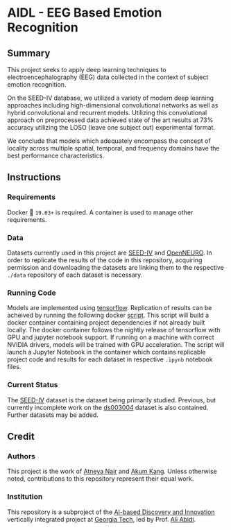 # AIDL - EEG Based Emotion Recognition

## Summary
This project seeks to apply deep learning techniques to electroencephalography 
(EEG) data collected in the context of subject emotion recognition. 

On the SEED-IV database, we utilized a variety of modern deep learning approaches including
high-dimensional convolutional networks as well as hybrid convolutional and recurrent models.
Utilizing this convolutional approach on preprocessed data achieved state of the art results 
at 73% accuracy utilizing the LOSO (leave one subject out) experimental format.

We conclude that models which adequately encompass the concept of locality across 
multiple spatial, temporal, and frequency domains have the best performance characteristics.

## Instructions

### Requirements
Docker :whale: `19.03+` is required. A container is used to manage other requirements.

### Data
Datasets currently used in this project are 
[SEED-IV](http://bcmi.sjtu.edu.cn/~seed/seed-iv.html) and
[OpenNEURO](https://openneuro.org/datasets/ds003004/versions/1.0.0). 
In order to replicate the results of the code in this repository, acquiring permission 
and downloading the datasets are linking them to the respective `./data` repository of 
each dataset is necessary.

### Running Code
Models are implemented using [tensorflow](https://github.com/tensorflow/tensorflow).
Replication of results can be acheived by running the following docker 
[script](run_docker.sh). This script will build a docker container containing project 
dependencies if not already built locally. The docker container follows the nightly 
release of tensorflow with GPU and jupyter notebook support. If running on a machine 
with correct NVIDIA drivers, models will be trained with GPU acceleration.
The script will launch a Jupyter Notebook in the container which contains replicable 
project code and results for each dataset in respective `.ipynb` notebook files.

### Current Status
The [SEED-IV](./SEED_IV) dataset is the dataset being primarily studied. Previous, 
but currently incomplete work on the [ds003004](./ds003004-download) dataset is also 
contained. Further datasets may be added.

## Credit

### Authors
This project is the work of [Atneya Nair](https://github.com/atneya) 
and [Akum Kang](https://github.com/kangakum36). Unless otherwise noted,
contributions to this repository represent their equal work.

### Institution 
This repository is a subproject of the 
[AI-based Discovery and Innovation](https://www.vip.gatech.edu/teams/ai-based-discovery-and-innovation)
vertically integrated project at [Georgia Tech](https://gatech.edu), led by 
Prof. [Ali Abidi](https://www.ece.gatech.edu/faculty-staff-directory/ali-adibi).

